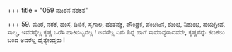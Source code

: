 +++
title = "059 ಮುರನ ನರಕನ"

+++
59. ಮುರ, ನರಕ, ಹಂಸ, ಡಿಬಿಕ, ಸೃಗಾಲ, ದಂತವಕ್ರ, ಪೌಂಡ್ರಕ, ಪಂಚಜನ, ಶುಂಭ, ನಿಶುಂಭ, ಹಯಗ್ರೀವ, ಸಾಲ್ವ, ಇವರನ್ನೆಲ್ಲ ಕೃಷ್ಣ ಒರೆಸಿ ಹಾಕಿಬಿಟ್ಟನಲ್ಲ ! ಅವರೆಲ್ಲ ಏನು ನಿನ್ನ ಹಾಗೆ ಸಾಮಾನ್ಯರಾದವರೇ, ಕೃಷ್ಣನನ್ನು ಕೆಣಕಲು ಬಂದ ಅವರೆಲ್ಲ ದೈತ್ಯೇಂದ್ರರು !